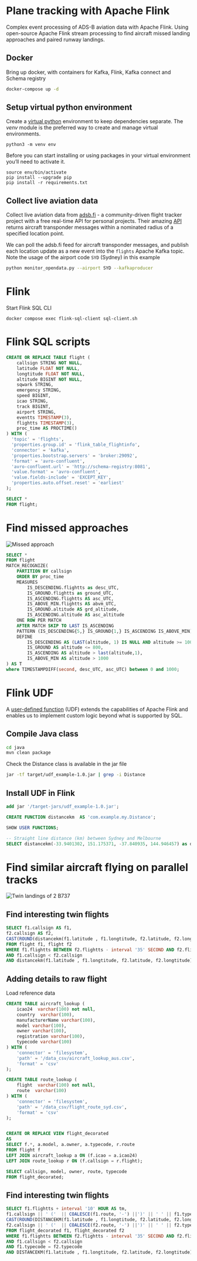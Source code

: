 

# Plane tracking with Apache Flink
Complex event processing of ADS-B aviation data with Apache Flink. Using open-source Apache Flink stream processing to find aircraft missed landing approaches and paired runway landings.

## Docker
Bring up docker, with containers for Kafka, Flink, Kafka connect and Schema registry

```bash
docker-compose up -d
```

## Setup virtual python environment
Create a [virtual python](https://packaging.python.org/en/latest/guides/installing-using-pip-and-virtual-environments/) environment to keep dependencies separate. The _venv_ module is the preferred way to create and manage virtual environments. 

 ```console
python3 -m venv env
```

Before you can start installing or using packages in your virtual environment you’ll need to activate it.

```console
source env/bin/activate
pip install --upgrade pip
pip install -r requirements.txt
 ```

## Collect live aviation data
Collect live aviation data from [adsb.fi](https://adsb.fi/) - a community-driven flight tracker project with a free real-time API for personal projects. Their amazing [API](https://github.com/adsbfi/opendata/tree/main?tab=readme-ov-file#public-endpoints) returns aircraft transponder messages  within a nominated radius of a specified location point.

We can poll the adsb.fi feed for aircraft transponder messages, and publish each location update as a new event into the `flights` Apache Kafka topic. Note the usage of the airport code `SYD` (Sydney) in this example

```bash
python monitor_opendata.py --airport SYD --kafkaproducer
```

# Flink
Start Flink SQL CLI

```
docker compose exec flink-sql-client sql-client.sh
```

# Flink SQL scripts
```sql
CREATE OR REPLACE TABLE flight (
    callsign STRING NOT NULL,
    latitude FLOAT NOT NULL,
    longtitude FLOAT NOT NULL,
    altitude BIGINT NOT NULL,
    sqwark STRING,
    emergency STRING,
    speed BIGINT,
    icao STRING,
    track BIGINT,
    airport STRING,
    eventts TIMESTAMP(3),
    flightts TIMESTAMP(3),
    proc_time AS PROCTIME()
) WITH (
  'topic' = 'flights',
  'properties.group.id' = 'flink_table_flightinfo', 
  'connector' = 'kafka',
  'properties.bootstrap.servers' = 'broker:29092',
  'format' = 'avro-confluent',
  'avro-confluent.url' = 'http://schema-registry:8081',
  'value.format' = 'avro-confluent',
  'value.fields-include' = 'EXCEPT_KEY', 
  'properties.auto.offset.reset' = 'earliest' 
);

SELECT *
FROM flight;
```

# Find missed approaches

![Missed approach](./docs/missedapproach.png)

```sql
SELECT *
FROM flight
MATCH_RECOGNIZE(
    PARTITION BY callsign
    ORDER BY proc_time
    MEASURES
        IS_DESCENDING.flightts as desc_UTC,
        IS_GROUND.flightts as ground_UTC,
        IS_ASCENDING.flightts AS asc_UTC,
        IS_ABOVE_MIN.flightts AS abvm_UTC,
        IS_GROUND.altitude AS grd_altitude,
        IS_ASCENDING.altitude AS asc_altitude
    ONE ROW PER MATCH
    AFTER MATCH SKIP TO LAST IS_ASCENDING
    PATTERN (IS_DESCENDING{5,} IS_GROUND{1,} IS_ASCENDING IS_ABOVE_MIN)
    DEFINE
        IS_DESCENDING AS (LAST(altitude, 1) IS NULL AND altitude >= 1000) OR altitude < LAST(altitude, 1),
        IS_GROUND AS altitude <= 800,
        IS_ASCENDING AS altitude > last(altitude,1),
        IS_ABOVE_MIN AS altitude > 1000
) AS T
where TIMESTAMPDIFF(second, desc_UTC, asc_UTC) between 0 and 1000;
```


# Flink UDF 

A [user-defined function](https://docs.confluent.io/cloud/current/flink/how-to-guides/create-udf.html) (UDF) extends the capabilities of Apache Flink and enables us to implement custom logic beyond what is supported by SQL.



## Compile Java class
```bash
cd java
mvn clean package 
```

Check the Distance class is available in the jar file

```bash
jar -tf target/udf_example-1.0.jar | grep -i Distance
```

## Install UDF in Flink

```sql
add jar '/target-jars/udf_example-1.0.jar';

CREATE FUNCTION distancekm  AS 'com.example.my.Distance';

SHOW USER FUNCTIONS;

-- Straight line distance (km) between Sydney and Melbourne
SELECT distancekm(-33.9401302, 151.175371, -37.840935, 144.946457) as dist_km;
```

# Find similar aircraft flying on parallel tracks

![Twin landings of 2 B737](./docs/twinplanes.png)

## Find interesting twin flights
```sql
SELECT f1.callsign AS f1, 
f2.callsign AS f2,
CAST(ROUND(distancekm(f1.latitude , f1.longtitude, f2.latitude, f2.longtitude), 1) AS VARCHAR) as km
FROM flight f1, flight f2
WHERE f1.flightts BETWEEN f2.flightts - interval '35' SECOND AND f2.flightts
AND f1.callsign < f2.callsign
AND distancekm(f1.latitude , f1.longtitude, f2.latitude, f2.longtitude) < 1.5;
```

## Adding details to raw flight 
Load reference data

```sql
CREATE TABLE aircraft_lookup (
    icao24  varchar(100) not null,
    country  varchar(100),
    manufacturerName varchar(100),
    model varchar(100),
    owner varchar(100),
    registration varchar(100),
    typecode varchar(100)
) WITH ( 
    'connector' = 'filesystem',
    'path' = '/data_csv/aircraft_lookup_aus.csv',
    'format' = 'csv'  
);

CREATE TABLE route_lookup (
    flight  varchar(100) not null,
    route  varchar(100)
) WITH ( 
    'connector' = 'filesystem',
    'path' = '/data_csv/flight_route_syd.csv',
    'format' = 'csv'  
);


CREATE OR REPLACE VIEW flight_decorated
AS
SELECT f.*, a.model, a.owner, a.typecode, r.route
FROM flight f 
LEFT JOIN aircraft_lookup a ON (f.icao = a.icao24)
LEFT JOIN route_lookup r ON (f.callsign = r.flight);

SELECT callsign, model, owner, route, typecode
FROM flight_decorated;
```

## Find interesting twin flights
```sql
SELECT f1.flightts + interval '10' HOUR AS tm,
f1.callsign || ' ('  || COALESCE(f1.route, '-') ||')' || ' ' || f1.typecode AS f1,
CAST(ROUND(DISTANCEKM(f1.latitude , f1.longtitude, f2.latitude, f2.longtitude), 1) AS VARCHAR) AS km,
f2.callsign || ' ('  || COALESCE(f2.route, '-') ||')' || ' ' || f2.typecode AS f2
FROM flight_decorated f1, flight_decorated f2
WHERE f1.flightts BETWEEN f2.flightts - interval '35' SECOND AND f2.flightts
AND f1.callsign < f2.callsign
AND f1.typecode = f2.typecode
AND DISTANCEKM(f1.latitude , f1.longtitude, f2.latitude, f2.longtitude) < 1.5;
```
